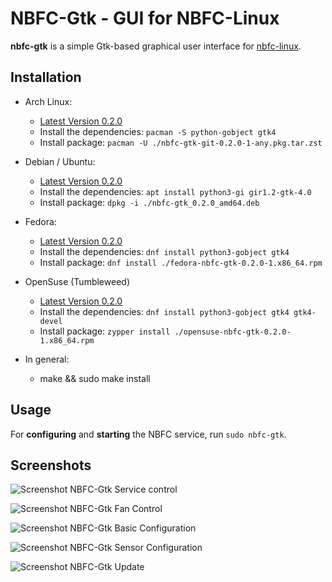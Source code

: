 NBFC-Gtk - GUI for NBFC-Linux
=============================

**nbfc-gtk** is a simple Gtk-based graphical user interface for [nbfc-linux](https://github.com/nbfc-linux/nbfc-linux).

Installation
------------

- Arch Linux:
  - [Latest Version 0.2.0](https://github.com/nbfc-linux/nbfc-gtk/releases/download/0.2.0/nbfc-gtk-git-0.2.0-1-any.pkg.tar.zst)
  - Install the dependencies: `pacman -S python-gobject gtk4`
  - Install package: `pacman -U ./nbfc-gtk-git-0.2.0-1-any.pkg.tar.zst`

- Debian / Ubuntu:
  - [Latest Version 0.2.0](https://github.com/nbfc-linux/nbfc-gtk/releases/download/0.2.0/nbfc-gtk_0.2.0_amd64.deb)
  - Install the dependencies: `apt install python3-gi gir1.2-gtk-4.0`
  - Install package: `dpkg -i ./nbfc-gtk_0.2.0_amd64.deb`

- Fedora:
  - [Latest Version 0.2.0](https://github.com/nbfc-linux/nbfc-gtk/releases/download/0.2.0/fedora-nbfc-gtk-0.2.0-1.x86_64.rpm)
  - Install the dependencies: `dnf install python3-gobject gtk4`
  - Install package: `dnf install ./fedora-nbfc-gtk-0.2.0-1.x86_64.rpm`

- OpenSuse (Tumbleweed)
  - [Latest Version 0.2.0](https://github.com/nbfc-linux/nbfc-gtk/releases/download/0.2.0/opensuse-nbfc-gtk-0.2.0-1.x86_64.rpm)
  - Install the dependencies: `dnf install python3-gobject gtk4 gtk4-devel`
  - Install package: `zypper install ./opensuse-nbfc-gtk-0.2.0-1.x86_64.rpm`

- In general:
  - make && sudo make install

Usage
-----

For **configuring** and **starting** the NBFC service, run `sudo nbfc-gtk`.

Screenshots
-----------

![Screenshot NBFC-Gtk Service control](http://nbfc-linux.github.io/img/nbfc-gtk/nbfc-gtk-service.png)

![Screenshot NBFC-Gtk Fan Control](http://nbfc-linux.github.io/img/nbfc-gtk/nbfc-gtk-fans.png)

![Screenshot NBFC-Gtk Basic Configuration](http://nbfc-linux.github.io/img/nbfc-gtk/nbfc-gtk-basic.png)

![Screenshot NBFC-Gtk Sensor Configuration](http://nbfc-linux.github.io/img/nbfc-gtk/nbfc-gtk-sensors.png)

![Screenshot NBFC-Gtk Update](http://nbfc-linux.github.io/img/nbfc-gtk/nbfc-gtk-update.png)

